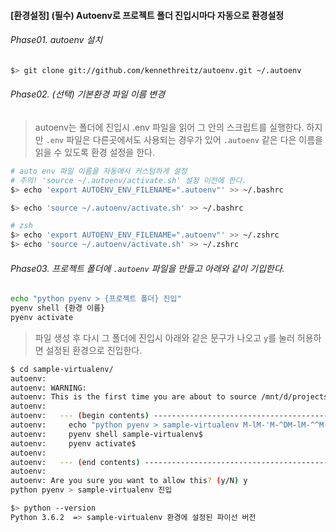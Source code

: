 #### [환경설정] (필수) Autoenv로 프로젝트 폴더 진입시마다 자동으로 환경설정



###### Phase01. autoenv 설치

```bash
$> git clone git://github.com/kennethreitz/autoenv.git ~/.autoenv
```



###### Phase02. (선택) 기본환경 파일 이름 변경

> autoenv는 폴더에 진입시 .env 파일을 읽어 그 안의 스크립트를 실행한다.
> 하지만 `.env` 파일은 다른곳에서도 사용되는 경우가 있어 `.autoenv` 같은 다은 이름을
> 읽을 수 있도록 환경 설정을 한다.

```bash
# auto env 파일 이름을 자동에서 커스텀하게 설정
# 주의! 'source ~/.autoenv/activate.sh' 설정 이전에 한다.
$> echo 'export AUTOENV_ENV_FILENAME=".autoenv"' >> ~/.bashrc

$> echo 'source ~/.autoenv/activate.sh' >> ~/.bashrc

# zsh
$> echo 'export AUTOENV_ENV_FILENAME=".autoenv"' >> ~/.zshrc
$> echo 'source ~/.autoenv/activate.sh' >> ~/.zshrc
```



###### Phase03. 프로젝트 폴더에 `.autoenv` 파일을 만들고 아래와 같이 기입한다.

```bash
echo "python pyenv > {프로젝트 폴더} 진입"
pyenv shell {환경 이름}
pyenv activate
```

> 파일 생성 후 다시 그 폴더에 진입시 아래와 같은 문구가 나오고 `y`를 눌러 허용하면
> 설정된 환경으로 진입한다.

```bash
$ cd sample-virtualenv/
autoenv:
autoenv: WARNING:
autoenv: This is the first time you are about to source /mnt/d/projects/A-BOWL-OF-DJANGO-TODO-LIST/sample-virtualenv/.autoenv:
autoenv:
autoenv:   --- (begin contents) ---------------------------------------
autoenv:     echo "python pyenv > sample-virtualenv M-lM-'M-^DM-lM-^^M-^E"$
autoenv:     pyenv shell sample-virtualenv$
autoenv:     pyenv activate$
autoenv:
autoenv:   --- (end contents) -----------------------------------------
autoenv:
autoenv: Are you sure you want to allow this? (y/N) y
python pyenv > sample-virtualenv 진입

$> python --version
Python 3.6.2  => sample-virtualenv 환경에 설정된 파이선 버전
```


